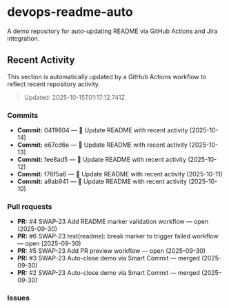 # devops-readme-auto
A demo repository for auto-updating README via GitHub Actions and Jira integration.

##  Recent Activity
This section is automatically updated by a GitHub Actions workflow to reflect recent repository activity.

<!--START_SECTION:activity-->
> Updated: 2025-10-15T01:17:12.741Z

### Commits
- **Commit:** 0419804 — 📄 Update README with recent activity (2025-10-14)
- **Commit:** e67cd6e — 📄 Update README with recent activity (2025-10-13)
- **Commit:** fee8ad5 — 📄 Update README with recent activity (2025-10-12)
- **Commit:** f76f5a6 — 📄 Update README with recent activity (2025-10-11)
- **Commit:** a9ab941 — 📄 Update README with recent activity (2025-10-10)

### Pull requests
- **PR:** #4 SWAP-23 Add README marker validation workflow — open (2025-09-30)
- **PR:** #6 SWAP-23 test(readme): break marker to trigger failed workflow — open (2025-09-30)
- **PR:** #5 SWAP-23 Add PR preview workflow — open (2025-09-30)
- **PR:** #3 SWAP-23 Auto-close demo via Smart Commit — merged (2025-09-30)
- **PR:** #2 SWAP-23 Auto-close demo via Smart Commit — merged (2025-09-30)

### Issues
<!--END_SECTION:activity-->


<!-- Smart Commit FINISH test -->
